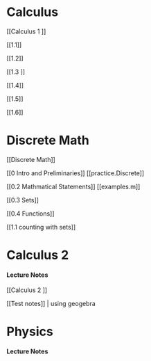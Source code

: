# Calculus 
[[Calculus 1 ]]


[[1.1]]

[[1.2]]

[[1.3 ]]

[[1.4]]

[[1.5]] 

[[1.6]]


# Discrete Math
[[Discrete Math]]


[[0 Intro and Preliminaries]]
[[practice.Discrete]]



[[0.2 Mathmatical Statements]]
[[examples.m]]




[[0.3 Sets]]


[[0.4 Functions]] 


[[1.1 counting with sets]] 


# Calculus 2 
#### Lecture Notes 
[[Calculus 2 ]]

[[Test notes]] | using geogebra
# Physics 

#### Lecture Notes 